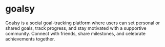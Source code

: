 # goalsy
Goalsy is a social goal-tracking platform where users can set personal or shared goals, track progress, and stay motivated with a supportive community. Connect with friends, share milestones, and celebrate achievements together.
